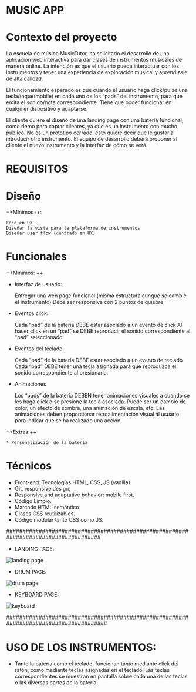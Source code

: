 # MUSIC APP

# Contexto del proyecto

La escuela de música MusicTutor, ha solicitado el desarrollo de una aplicación web interactiva para dar clases de instrumentos musicales de manera online. 
La intención es que el usuario pueda interactuar con los instrumentos y tener una experiencia de exploración musical y aprendizaje de alta calidad.

El funcionamiento esperado es que cuando el usuario haga click/pulse una tecla/toque(mobile) en cada uno de los “pads” del instrumento, 
para que emita el sonido/nota correspondiente. Tiene que poder funcionar en cualquier dispositivo y adaptarse.

El cliente quiere el diseño de una landing page con una batería funcional, como demo para captar clientes, ya que es un instrumento con mucho público. 
No es un prototipo cerrado, esto quiere decir que le gustaría introducir otro instrumento. 
El equipo de desarrollo deberá proponer al cliente el nuevo instrumento y la interfaz de cómo se verá.

# REQUISITOS

# Diseño

++Mínimos++:

    Foco en UX.
    Diseñar la vista para la plataforma de instrumentos
    Diseñar user flow (centrado en UX)

# Funcionales

++Mínimos: ++ 

- Interfaz de usuario:

    Entregar una web page funcional (misma estructura aunque se cambie el instrumento)
    Debe ser responsive con 2 puntos de quiebre

- Eventos click:

    Cada “pad” de la batería DEBE estar asociado a un evento de click
    Al hacer click en un “pad” se DEBE reproducir el sonido correspondiente al “pad” seleccionado

- Eventos del teclado:

    Cada “pad” de la batería DEBE estar asociado a un evento de teclado
    Cada “pad” DEBE tener una tecla asignada para que reproduzca el sonido correspondiente al presionarla.

- Animaciones

    Los “pads” de la batería DEBEN tener animaciones visuales a cuando se les haga click o se presione la tecla asociada.
    Puede ser un cambio de color, un efecto de sombra, una animación de escala, etc.
    Las animaciones deben proporcionar retroalimentación visual al usuario para indicar que se ha realizado una acción.

++Extras:++

    * Personalización de la batería

# Técnicos

   - Front-end: Tecnologías HTML, CSS, JS (vanilla)
   - Git, responsive design,
   - Responsive and adaptative behavior: mobile first.
   - Código Limpio.
   - Marcado HTML semántico
   - Clases CSS reutilizables.
   - Código modular tanto CSS como JS.
   
#####################################################################################

* LANDING PAGE:


![landing page](https://github.com/albegosu/music-app/assets/128363248/10305b43-de06-4a7a-afbe-82aed2a6f921)


* DRUM PAGE:


![drum page](https://github.com/albegosu/music-app/assets/128363248/658ef14e-dd19-4c97-8b4a-e861a1ff52fd)


* KEYBOARD PAGE:


![keyboard](https://github.com/albegosu/music-app/assets/128363248/0cd31aff-0541-42a2-b2a6-1380ae39428b)

#######################################################################################

# USO DE LOS INSTRUMENTOS:

- Tanto la batería como el teclado, funcionan tanto mediante click del ratón, como mediante
teclas asignadas en el teclado. Las teclas correspondientes se muestran en pantalla sobre cada una de las teclas
o las diversas partes de la batería.



